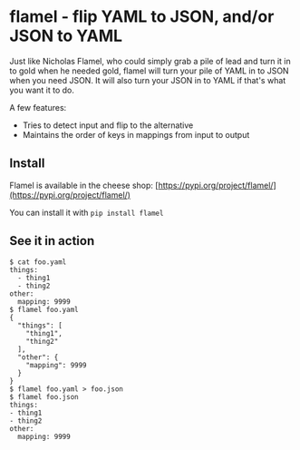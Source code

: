 # flamel - flip YAML to JSON, and/or JSON to YAML

Just like Nicholas Flamel, who could simply grab a pile of lead and turn it in
to gold when he needed gold, flamel will turn your pile of YAML in to JSON when
you need JSON. It will also turn your JSON in to YAML if that's what you want
it to do.

A few features:

* Tries to detect input and flip to the alternative
* Maintains the order of keys in mappings from input to output

## Install

Flamel is available in the cheese shop: [https://pypi.org/project/flamel/](https://pypi.org/project/flamel/)

You can install it with `pip install flamel`

## See it in action

```
$ cat foo.yaml
things:
  - thing1
  - thing2
other:
  mapping: 9999
$ flamel foo.yaml
{
  "things": [
    "thing1",
    "thing2"
  ],
  "other": {
    "mapping": 9999
  }
}
$ flamel foo.yaml > foo.json
$ flamel foo.json
things:
- thing1
- thing2
other:
  mapping: 9999
```
